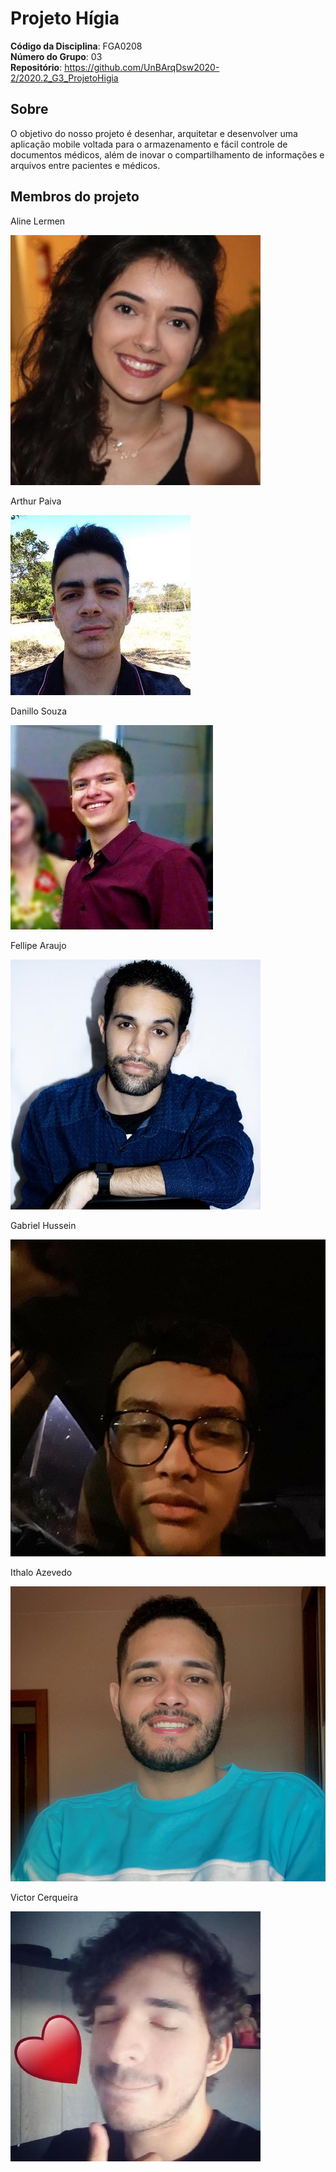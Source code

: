# Projeto Hígia

**Código da Disciplina**: FGA0208<br>
**Número do Grupo**: 03<br>
**Repositório**: https://github.com/UnBArqDsw2020-2/2020.2_G3_ProjetoHigia<br>
<!-- Colinha pros co-authored -->
<!-- Aline / email do git -->
<!-- Arthur / email do git -->
<!-- Danillo Souza <danillosouza1704@gmail.com> -->
<!-- Fellipe / email do git -->
<!-- Gabriel / email do git -->
<!-- Ithalo Azevedo <ithaloazevedoo@gmail.com> -->
<!-- Victor / email do git -->

<!-- Colinha pros histórico de revisão -->
<!-- [Aline Lermen](https://github.com/AlineLermen) -->
<!-- [Arthur Paiva](https://github.com/ArthurPaivaT) -->
<!-- [Danillo Souza](https://github.com/DanilloGS) -->
<!-- [Fellipe Araujo](https://github.com/fellipe-araujo) -->
<!-- [Gabriel Hussein](https://github.com/GabrielHussein) -->
<!-- [Ithalo Azevedo](https://github.com/ithaloazevedo) -->
<!-- [Victor Cerqueira](https://github.com/VictorAmaralC) -->


## Sobre
O objetivo do nosso projeto é desenhar, arquitetar e desenvolver uma aplicação mobile voltada para o armazenamento e fácil controle de documentos médicos, além de inovar o compartilhamento de informações e arquivos entre pacientes e médicos.


## Membros do projeto
<div class="members">
  <div class="member">
    <p>Aline Lermen</p>
    <img src="assets/images/members/aline.jpeg">
  </div>
  <div class="member">
    <p>Arthur Paiva</p>
    <img src="assets/images/members/arthur.jpeg">
  </div>
  <div class="member">
    <p>Danillo Souza</p>
    <img src="assets/images/members/danillo.jpeg">
  </div>
  <div class="member">
    <p>Fellipe Araujo</p>
    <img src="assets/images/members/fellipe.jpeg">
  </div>
</div>
<div class="members">
   <div class="member">
    <p>Gabriel Hussein</p>
    <img src="assets/images/members/hussein.jpg">
  </div>
  <div class="member">
    <p>Ithalo Azevedo</p>
    <img src="assets/images/members/ithalo.jpg">
  </div>
  <div class="member">
    <p>Victor Cerqueira</p>
    <img src="assets/images/members/victor.jpeg">
  </div>
</div>
   


